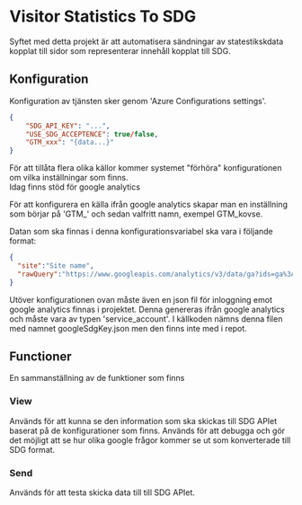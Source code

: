 # Visitor Statistics To SDG

Syftet med detta projekt är att automatisera sändningar av statestikskdata kopplat till sidor som representerar innehåll kopplat till SDG.

## Konfiguration

Konfiguration av tjänsten sker genom 'Azure Configurations settings'.  


```json
{
    "SDG_API_KEY": "...",
    "USE_SDG_ACCEPTENCE": true/false,
    "GTM_xxx": "{data...}"
}
```

För att tillåta flera olika källor kommer systemet "förhöra" konfigurationen om vilka inställningar som finns.  
Idag finns stöd för google analytics  
  
För att konfigurera en källa ifrån google analytics skapar man en inställning som börjar på 'GTM_' och sedan valfritt namn, exempel GTM_kovse.  
  
Datan som ska finnas i denna konfigurationsvariabel ska vara i följande format:
```json
{
  "site":"Site name",
  "rawQuery":"https://www.googleapis.com/analytics/v3/data/ga?ids=ga%3Axxxxxxxx&start-date=yesterday&end-date=yesterday&metrics=ga%3AuniquePa..."
}
```

Utöver konfigurationen ovan måste även en json fil för inloggning emot google analytics finnas i projektet. Denna genereras ifrån google analytics och måste vara av typen 'service_account'. I källkoden nämns denna filen med namnet googleSdgKey.json men den finns inte med i repot.


## Functioner
En sammanställning av de funktioner som finns
### View
Används för att kunna se den information som ska skickas till SDG APIet baserat på de konfigurationer som finns. Används för att debugga och gör det möjligt att se hur olika google frågor kommer se ut som konverterade till SDG format.

### Send
Används för att testa skicka data till till SDG APIet.